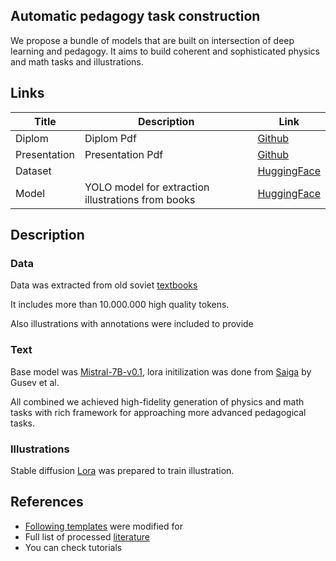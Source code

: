 ## Automatic pedagogy task construction

We propose a bundle of models that are built on intersection of deep learning and pedagogy.
It aims to build coherent and sophisticated physics and math tasks and illustrations.

## Links

|Title|Description|Link|
|-----|-----------|----|
|Diplom| Diplom Pdf | [Github](/diploma/demo.pdf)|
|Presentation| Presentation Pdf| [Github](/diploma/pres.tex)|
|Dataset| |[HuggingFace](https://huggingface.co/datasets/NMashalov/task_illustrations_dataset)|
|Model| YOLO model for extraction illustrations from books|[HuggingFace](https://huggingface.co/datasets/NMashalov/task_illustrations_dataset)|

## Description

### Data

Data was extracted from old soviet [textbooks](./literature.md) 

It includes more than 10.000.000 high quality tokens.

Also illustrations with annotations were included to provide 


### Text
Base model was [Mistral-7B-v0.1](https://huggingface.co/mistralai/Mistral-7B-v0.1), lora initilization was done from [Saiga](https://huggingface.co/IlyaGusev/saiga_mistral_7b_lora) by Gusev et al.

All combined we achieved high-fidelity generation of physics and math tasks with rich framework for approaching more advanced pedagogical tasks. 

### Illustrations
Stable diffusion [Lora](https://huggingface.co/docs/diffusers/en/training/lora) was prepared 
to train illustration.

## References
- [Following templates](https://github.com/yl3dy/mipt-thesis) were modified for 
- Full list of processed [literature](literature.md)
- You can check tutorials 
